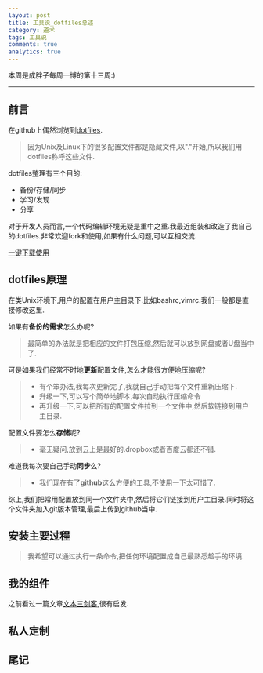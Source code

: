 ```yaml
---
layout: post
title: 工具说_dotfiles总述
category: 道术
tags: 工具说
comments: true
analytics: true
---
```


本周是成胖子每周一博的第十三周:)

---

## 前言
在github上偶然浏览到[dotfiles](https://dotfiles.github.io/).
> 因为Unix及Linux下的很多配置文件都是隐藏文件,以"."开始,所以我们用dotfiles称呼这些文件.

dotfiles整理有三个目的:
* 备份/存储/同步
* 学习/发现
* 分享

对于开发人员而言,一个代码编辑环境无疑是重中之重.我最近组装和改造了我自己的dotfiles.非常欢迎fork和使用,如果有什么问题,可以互相交流.

[一键下载使用](https://github.com/chengyi818/dotfiles)

## dotfiles原理
在类Unix环境下,用户的配置在用户主目录下.比如bashrc,vimrc.我们一般都是直接修改这里.

如果有**备份的需求**怎么办呢?
> 最简单的办法就是把相应的文件打包压缩,然后就可以放到网盘或者U盘当中了.

可是如果我们经常不时地**更新**配置文件,怎么才能很方便地压缩呢?
> * 有个笨办法,我每次更新完了,我就自己手动把每个文件重新压缩下.
> * 升级一下,可以写个简单地脚本,每次自动执行压缩命令
> * 再升级一下,可以把所有的配置文件拉到一个文件中,然后软链接到用户主目录.

配置文件要怎么**存储**呢?
> * 毫无疑问,放到云上是最好的.dropbox或者百度云都还不错.

难道我每次要自己手动**同步**么?
> * 我们现在有了**github**这么方便的工具,不使用一下太可惜了.

综上,我们把常用配置放到同一个文件夹中,然后将它们链接到用户主目录.同时将这个文件夹加入git版本管理,最后上传到github当中.

## 安装主要过程
> 我希望可以通过执行一条命令,把任何环境配置成自己最熟悉趁手的环境.



## 我的组件
之前看过一篇文章[文本三剑客](http://www.drbunsen.org/the-text-triumvirate/),很有启发.


## 私人定制

## 尾记
